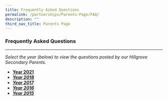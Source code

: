 ```yaml
---
title: Frequently Asked Questions
permalink: /partnerships/Parents-Page/FAQ/
description: ""
third_nav_title: Parents Page
---
```

### Frequently Asked Questions
------------------------------------------------------------------
_Select the year (below) to view the questions posted by our Hillgrove Secondary Parents._

*   **[Year 2021](https://drive.google.com/file/d/10ajZx6BGeEuPLKZVEy077KEJrvjB1-Tl/view?usp=sharing)**
*   **_[Year 2018](https://drive.google.com/file/d/1nDd-CUN94jOY-kLT-w5cbOLXrVkESfgI/view?usp=sharing)_**
*   _**[Year 2017](https://drive.google.com/open?id=0B_M5kbKUVTeFMHJ0cThETGZhYlk)**_
*   _**[Year 2016](https://drive.google.com/open?id=0B_M5kbKUVTeFQlphSW43YjVTdG8)**_
*   _**[Year 2015](https://drive.google.com/open?id=0B_M5kbKUVTeFSHVVb19STVg2U0k)**_